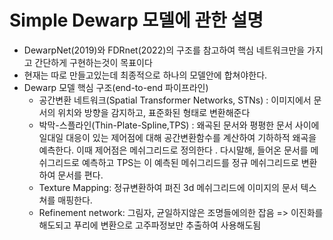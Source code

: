 # Simple Dewarp 모델에 관한 설명
- DewarpNet(2019)와 FDRnet(2022)의 구조를 참고하여 핵심 네트워크만을 가지고 간단하게 구현하는것이 목표이다
- 현재는 따로 만들고있는데 최종적으로 하나의 모델안에 합쳐야한다.
- Dewarp 모델 핵심 구조(end-to-end 파이프라인)
  - 공간변환 네트워크(Spatial Transformer Networks, STNs) : 이미지에서 문서의 위치와 방향을 감지하고, 표준화된 형태로 변환해준다
  - 박막-스플라인(Thin-Plate-Spline,TPS) : 왜곡된 문서와 평평한 문서 사이에 일대일 대응이 있는 제어점에 대해 공간변환함수를 계산하여 기하하적 왜곡을 예측한다. 이때 제어점은 메쉬그리드로 정의한다 . 다시말해,  들어온 문서를 메쉬그리드로 예측하고 TPS는 이 예측된 메쉬그리드를 정규 메쉬그리드로 변환하여 문서를 편다.
  - Texture Mapping: 정규변환하여 펴진 3d 메쉬그리드에 이미지의 문서 텍스쳐를 매핑한다.
  - Refinement network: 그림자, 균일하지않은 조명들에의한 잡음 => 이진화를해도되고 푸리에 변환으로 고주파정보만 추출하여 사용해도됨


